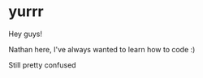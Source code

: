 # yurrr


Hey guys!

Nathan here, I've always wanted to learn how to code :)

Still pretty confused
